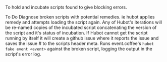 To hold and incubate scripts found to give blocking errors.

To Do
 Diagnose broken scripts with potential remedies. ie hubot applies remedy and attempts loading the script again.
  Any of Hubot's iterations will be re-named copies of the incubated script concatenating the version of the script and it's status of incubation.
 If Hubot cannot get the script running by itself it will create a github issue where it reports the issue and saves the issue # to the scripts header meta.
 Runs event.coffee's `hubot fake event <event>` against the broken script, logging the output in the script's error log.